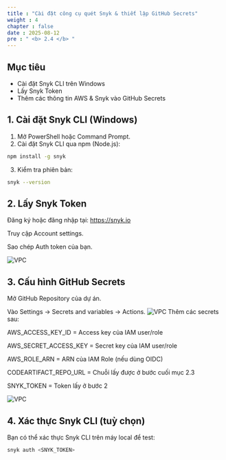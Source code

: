 ```yaml
---
title : "Cài đặt công cụ quét Snyk & thiết lập GitHub Secrets"
weight : 4
chapter : false
date : 2025-08-12
pre : " <b> 2.4 </b> "
---
```



## Mục tiêu
- Cài đặt Snyk CLI trên Windows
- Lấy Snyk Token
- Thêm các thông tin AWS & Snyk vào GitHub Secrets

## 1. Cài đặt Snyk CLI (Windows)
1. Mở PowerShell hoặc Command Prompt.
2. Cài đặt Snyk CLI qua npm (Node.js):
```bash
npm install -g snyk
```
3. Kiểm tra phiên bản:

```bash
snyk --version
```

## 2. Lấy Snyk Token
Đăng ký hoặc đăng nhập tại: https://snyk.io

Truy cập Account settings.

Sao chép Auth token của bạn.

![VPC](/images/zzz/241.png)
## 3. Cấu hình GitHub Secrets
Mở GitHub Repository của dự án.

Vào Settings → Secrets and variables → Actions.
![VPC](/images/zzz/242.png)
Thêm các secrets sau:

AWS_ACCESS_KEY_ID = Access key của IAM user/role

AWS_SECRET_ACCESS_KEY = Secret key của IAM user/role

AWS_ROLE_ARN = ARN của IAM Role (nếu dùng OIDC)

CODEARTIFACT_REPO_URL = Chuỗi lấy được ở bước cuối mục 2.3

SNYK_TOKEN = Token lấy ở bước 2

![VPC](/images/zzz/243.png)

## 4. Xác thực Snyk CLI (tuỳ chọn)

Bạn có thể xác thực Snyk CLI trên máy local để test:

```bash
snyk auth <SNYK_TOKEN>
```